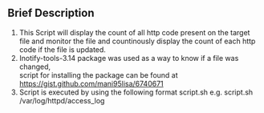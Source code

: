## Brief Description ##

1. This Script will display the count of all http code present on the target file and monitor the file and countinously display the count of each http code if the file is updated.
2. Inotify-tools-3.14 package was used as a way to know if a file was changed,		
script for installing the package can be found at https://gist.github.com/mani95lisa/6740671
3. Script is executed by using the following format 
		script.sh <target file>
		e.g.
		script.sh /var/log/httpd/access_log

